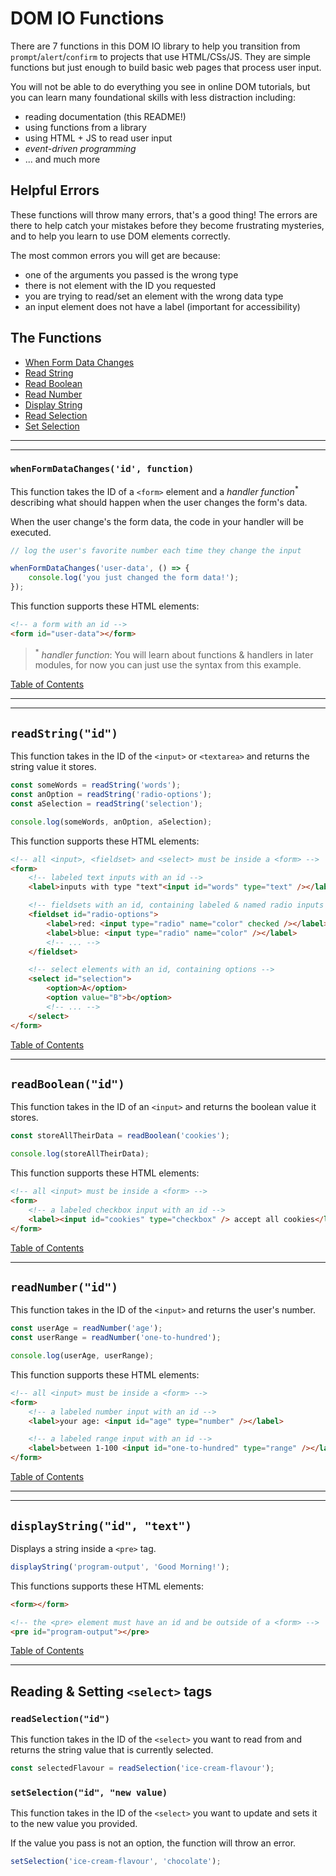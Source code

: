 # DOM IO Functions

There are 7 functions in this DOM IO library to help you transition from
`prompt`/`alert`/`confirm` to projects that use HTML/CSs/JS. They are simple
functions but just enough to build basic web pages that process user input.

You will not be able to do everything you see in online DOM tutorials, but you
can learn many foundational skills with less distraction including:

- reading documentation (this README!)
- using functions from a library
- using HTML + JS to read user input
- _event-driven programming_
- ... and much more

## Helpful Errors

These functions will throw many errors, that's a good thing! The errors are
there to help catch your mistakes before they become frustrating mysteries, and
to help you learn to use DOM elements correctly.

The most common errors you will get are because:

- one of the arguments you passed is the wrong type
- there is not element with the ID you requested
- you are trying to read/set an element with the wrong data type
- an input element does not have a label (important for accessibility)

## The Functions

- [When Form Data Changes](#whenformdatachangesid-function)
- [Read String](#readstringid)
- [Read Boolean](#readbooleanid)
- [Read Number](#readnumberid)
- [Display String](#displaystringid-text)
- [Read Selection](#readselectionid)
- [Set Selection](#setselectionid-new-value)

---

---

### `whenFormDataChanges('id', function)`

This function takes the ID of a `<form>` element and a _handler
function_<sup>\*</sup> describing what should happen when the user changes the
form's data.

When the user change's the form data, the code in your handler will be executed.

```js
// log the user's favorite number each time they change the input

whenFormDataChanges('user-data', () => {
	console.log('you just changed the form data!');
});
```

This function supports these HTML elements:

```html
<!-- a form with an id -->
<form id="user-data"></form>
```

> <sup>\*</sup> _handler function_: You will learn about functions & handlers in
> later modules, for now you can just use the syntax from this example.

[Table of Contents](#the-functions)

---

---

## `readString("id")`

This function takes in the ID of the `<input>` or `<textarea>` and returns the
string value it stores.

```js
const someWords = readString('words');
const anOption = readString('radio-options');
const aSelection = readString('selection');

console.log(someWords, anOption, aSelection);
```

This function supports these HTML elements:

```html
<!-- all <input>, <fieldset> and <select> must be inside a <form> -->
<form>
	<!-- labeled text inputs with an id -->
	<label>inputs with type "text"<input id="words" type="text" /></label>

	<!-- fieldsets with an id, containing labeled & named radio inputs -->
	<fieldset id="radio-options">
		<label>red: <input type="radio" name="color" checked /></label>
		<label>blue: <input type="radio" name="color" /></label>
		<!-- ... -->
	</fieldset>

	<!-- select elements with an id, containing options -->
	<select id="selection">
		<option>A</option>
		<option value="B">b</option>
		<!-- ... -->
	</select>
</form>
```

[Table of Contents](#the-functions)

---

## `readBoolean("id")`

This function takes in the ID of an `<input>` and returns the boolean value it
stores.

```js
const storeAllTheirData = readBoolean('cookies');

console.log(storeAllTheirData);
```

This function supports these HTML elements:

```html
<!-- all <input> must be inside a <form> -->
<form>
	<!-- a labeled checkbox input with an id -->
	<label><input id="cookies" type="checkbox" /> accept all cookies</label>
</form>
```

[Table of Contents](#the-functions)

---

## `readNumber("id")`

This function takes in the ID of the `<input>` and returns the user's number.

```js
const userAge = readNumber('age');
const userRange = readNumber('one-to-hundred');

console.log(userAge, userRange);
```

This function supports these HTML elements:

```html
<!-- all <input> must be inside a <form> -->
<form>
	<!-- a labeled number input with an id -->
	<label>your age: <input id="age" type="number" /></label>

	<!-- a labeled range input with an id -->
	<label>between 1-100 <input id="one-to-hundred" type="range" /></label>
</form>
```

[Table of Contents](#the-functions)

---

---

## `displayString("id", "text")`

Displays a string inside a `<pre>` tag.

```js
displayString('program-output', 'Good Morning!');
```

This functions supports these HTML elements:

```html
<form></form>

<!-- the <pre> element must have an id and be outside of a <form> -->
<pre id="program-output"></pre>
```

[Table of Contents](#the-functions)

---

## Reading & Setting `<select>` tags

### `readSelection("id")`

This function takes in the ID of the `<select>` you want to read from and
returns the string value that is currently selected.

```js
const selectedFlavour = readSelection('ice-cream-flavour');
```

### `setSelection("id", "new value)`

This function takes in the ID of the `<select>` you want to update and sets it
to the new value you provided.

If the value you pass is not an option, the function will throw an error.

```js
setSelection('ice-cream-flavour', 'chocolate');
```
